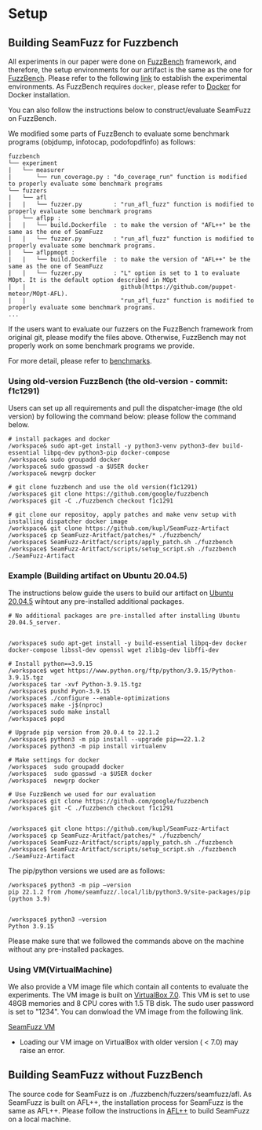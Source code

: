 # Setup
## Building SeamFuzz for Fuzzbench
All experiments in our paper were done on [FuzzBench](https://github.com/google/fuzzbench) framework,
and therefore, the setup environments for our artifact is the same as the one for [FuzzBench](https://github.com/google/fuzzbench).
Please refer to the following [link](https://google.github.io/fuzzbench/) to establish the experimental environments.
As FuzzBench requires `docker`, please refer to [Docker](https://docs.docker.com/engine/install/linux-postinstall) for Docker installation.

You can also follow the instructions below to construct/evaluate SeamFuzz on FuzzBench.

We modified some parts of FuzzBench to evaluate some benchmark programs (objdump, infotocap, podofopdfinfo) as follows:
```
fuzzbench
└── experiment
|   └── measurer
|       └── run_coverage.py : "do_coverage_run" function is modified to properly evaluate some benchmark programs
└── fuzzers
|   └── afl
|   |   └── fuzzer.py         : "run_afl_fuzz" function is modified to properly evaluate some benchmark programs
|   └── aflpp : 
|   |   └── build.Dockerfile  : to make the version of "AFL++" be the same as the one of SeamFuzz
|   |   └── fuzzer.py         : "run_afl_fuzz" function is modified to properly evaluate some benchmark programs.
|   └── aflppmopt : 
|   |   └── build.Dockerfile  : to make the version of "AFL++" be the same as the one of SeamFuzz
|   |   └── fuzzer.py         : "L" option is set to 1 to evaluate MOpt. It is the default option described in MOpt
|   |                           github(https://github.com/puppet-meteor/MOpt-AFL).
|   |                           "run_afl_fuzz" function is modified to properly evaluate some benchmark programs.
...
```
If the users want to evaluate our fuzzers on the FuzzBench framework from original git, 
please modify the files above.
Otherwise, FuzzBench may not properly work on some benchmark programs we provide.

For more detail, please refer to [benchmarks](./benchmarks).

### Using old-version FuzzBench (the old-version - commit: f1c1291)

Users can set up all requirements and pull the dispatcher-image (the old version) by following the command below:
please follow the command below.
```
# install packages and docker
/workspace& sudo apt-get install -y python3-venv python3-dev build-essential libpq-dev python3-pip docker-compose
/workspace& sudo groupadd docker
/workspace& sudo gpasswd -a $USER docker
/workspace& newgrp docker

# git clone fuzzbench and use the old version(f1c1291)
/workspace$ git clone https://github.com/google/fuzzbench
/workspace$ git -C ./fuzzbench checkout f1c1291

# git clone our repositoy, apply patches and make venv setup with installing dispatcher docker image
/workspace& git clone https://github.com/kupl/SeamFuzz-Artifact
/workspace$ cp SeamFuzz-Aritfact/patches/* ./fuzzbench/
/workspace$ SeamFuzz-Aritfact/scripts/apply_patch.sh ./fuzzbench
/workspace$ SeamFuzz-Aritfact/scripts/setup_script.sh ./fuzzbench ./SeamFuzz-Artifact
```

### Example (Building artifact on Ubuntu 20.04.5)
The instructions below guide the users to build our artifact on [Ubuntu 20.04.5](https://releases.ubuntu.com/focal) wihtout any pre-installed additional packages. 


```
# No additional packages are pre-installed after installing Ubuntu 20.04.5_server. 


/workspace$ sudo apt-get install -y build-essential libpq-dev docker docker-compose libssl-dev openssl wget zlib1g-dev libffi-dev

# Install python==3.9.15
/workspace$ wget https://www.python.org/ftp/python/3.9.15/Python-3.9.15.tgz
/workspace$ tar -xvf Python-3.9.15.tgz
/workspace$ pushd Pyon-3.9.15
/workspace$ ./configure --enable-optimizations
/workspace$ make -j$(nproc)
/workspace$ sudo make install
/workspace$ popd

# Upgrade pip version from 20.0.4 to 22.1.2
/workspace$ python3 -m pip install --upgrade pip==22.1.2
/workspace$ python3 -m pip install virtualenv

# Make settings for docker
/workspace$  sudo groupadd docker
/workspace$  sudo gpasswd -a $USER docker
/workspace$  newgrp docker

# Use FuzzBench we used for our evaluation
/workspace$ git clone https://github.com/google/fuzzbench
/workspace$ git -C ./fuzzbench checkout f1c1291


/workspace$ git clone https://github.com/kupl/SeamFuzz-Artifact
/workspace$ cp SeamFuzz-Aritfact/patches/* ./fuzzbench/
/workspace$ SeamFuzz-Aritfact/scripts/apply_patch.sh ./fuzzbench
/workspace$ SeamFuzz-Aritfact/scripts/setup_script.sh ./fuzzbench ./SeamFuzz-Artifact
```
The pip/python versions we used are as follows:


```
/workspace$ python3 -m pip –version
pip 22.1.2 from /home/seamfuzz/.local/lib/python3.9/site-packages/pip (python 3.9)


/workspace$ python3 –version
Python 3.9.15
```


Please make sure that we followed the commands above on the machine without any pre-installed packages. 



### Using VM(VirtualMachine) 
We also provide a VM image file which contain all contents to evaluate the experiments.
The VM image is built on [VirtualBox 7.0](https://www.virtualbox.org).
This VM is set to use 48GB memories and 8 CPU cores with 1.5 TB disk.
The sudo user password is set to "1234".
You can donwload the VM image from the following link.

[SeamFuzz VM](https://doi.org/10.5281/zenodo.7578055)

* Loading our VM image on VirtualBox with older version ( < 7.0) may raise an error.

## Building SeamFuzz without FuzzBench
The source code for SeamFuzz is on ./fuzzbench/fuzzers/seamfuzz/afl. 
As SeamFuzz is built on AFL++, the installation process for SeamFuzz is the same as AFL++.
Please follow the instructions in [AFL++](https://github.com/AFLplusplus/AFLplusplus) to build SeamFuzz on a local machine.
